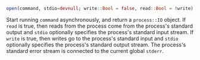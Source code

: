 ```julia
open(command, stdio=devnull; write::Bool = false, read::Bool = !write)
```

Start running `command` asynchronously, and return a `process::IO` object.  If `read` is true, then reads from the process come from the process's standard output and `stdio` optionally specifies the process's standard input stream.  If `write` is true, then writes go to the process's standard input and `stdio` optionally specifies the process's standard output stream. The process's standard error stream is connected to the current global `stderr`.
